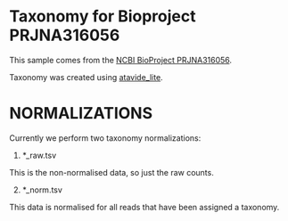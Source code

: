# Taxonomy for Bioproject PRJNA316056

This sample comes from the [NCBI BioProject PRJNA316056](https://www.ncbi.nlm.nih.gov/bioproject/?term=PRJNA316056).

Taxonomy was created using [atavide_lite](https://github.com/linsalrob/atavide_lite).



# NORMALIZATIONS

Currently we perform two taxonomy normalizations:

1. *_raw.tsv

This is the non-normalised data, so just the raw counts. 

2. *_norm.tsv

This data is normalised for all reads that have been assigned a taxonomy.
